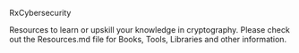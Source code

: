 RxCybersecurity

Resources to learn or upskill your knowledge in cryptography.
Please check out the Resources.md file for Books, Tools, Libraries and other information.
